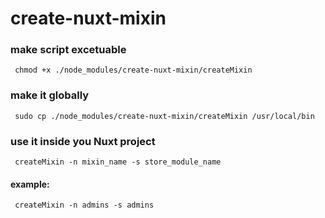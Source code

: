 # create-nuxt-mixin

### make script excetuable
```
 chmod +x ./node_modules/create-nuxt-mixin/createMixin
```

### make it globally
```
 sudo cp ./node_modules/create-nuxt-mixin/createMixin /usr/local/bin
```

### use it inside you Nuxt project
```
 createMixin -n mixin_name -s store_module_name
```

#### example:
```
 createMixin -n admins -s admins
```

